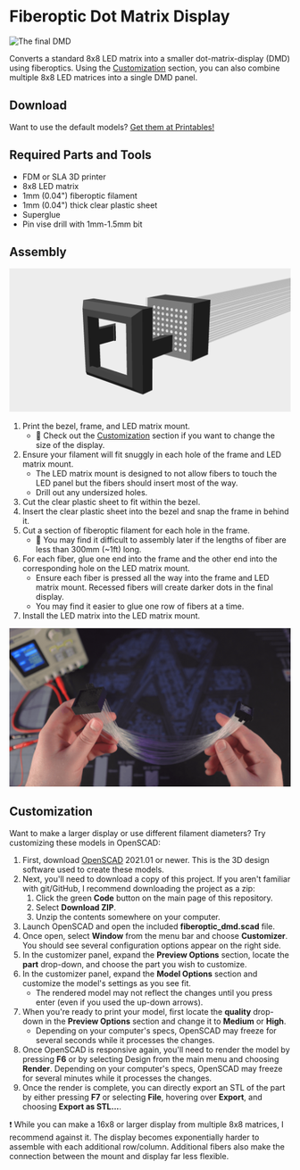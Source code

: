 # Fiberoptic Dot Matrix Display

![The final DMD](lit-dmd.png)

Converts a standard 8x8 LED matrix into a smaller dot-matrix-display (DMD) using fiberoptics. Using the [Customization](#customization) section, you can also combine multiple 8x8 LED matrices into a single DMD panel.

## Download

Want to use the default models? [Get them at Printables!](https://www.printables.com/model/375859-fiberoptic-dot-matrix-display)

## Required Parts and Tools

* FDM or SLA 3D printer
* 8x8 LED matrix
* 1mm (0.04") fiberoptic filament
* 1mm (0.04") thick clear plastic sheet
* Superglue
* Pin vise drill with 1mm-1.5mm bit

## Assembly

![Exploded view](8x8-frame-exploded.png)

1. Print the bezel, frame, and LED matrix mount.
   * :memo: Check out the [Customization](#customization) section if you want to change the size of the display.
1. Ensure your filament will fit snuggly in each hole of the frame and LED matrix mount.
   * The LED matrix mount is designed to not allow fibers to touch the LED panel but the fibers should insert most of the way.
   * Drill out any undersized holes.
1. Cut the clear plastic sheet to fit within the bezel.
1. Insert the clear plastic sheet into the bezel and snap the frame in behind it.
1. Cut a section of fiberoptic filament for each hole in the frame.
   * :memo: You may find it difficult to assembly later if the lengths of fiber are less than 300mm (~1ft) long.
1. For each fiber, glue one end into the frame and the other end into the corresponding hole on the LED matrix mount.
   * Ensure each fiber is pressed all the way into the frame and LED matrix mount. Recessed fibers will create darker dots in the final display.
   * You may find it easier to glue one row of fibers at a time.
1. Install the LED matrix into the LED matrix mount.

![The complete DMD assembly](complete-assembly.png)

## Customization

Want to make a larger display or use different filament diameters? Try customizing these models in OpenSCAD:

1. First, download [OpenSCAD](https://openscad.org/downloads.html) 2021.01 or newer. This is the 3D design software used to create these models.
1. Next, you'll need to download a copy of this project. If you aren't familiar with git/GitHub, I recommend downloading the project as a zip:
   1. Click the green **Code** button on the main page of this repository.
   1. Select **Download ZIP**.
   1. Unzip the contents somewhere on your computer.
1. Launch OpenSCAD and open the included **fiberoptic_dmd.scad** file.
1. Once open, select **Window** from the menu bar and choose **Customizer**. You should see several configuration options appear on the right side.
1. In the customizer panel, expand the **Preview Options** section, locate the **part** drop-down, and choose the part you wish to customize.
1. In the customizer panel, expand the **Model Options** section and customize the model's settings as you see fit.
   * The rendered model may not reflect the changes until you press enter (even if you used the up-down arrows).
1. When you're ready to print your model, first locate the **quality** drop-down in the **Preview Options** section and change it to **Medium** or **High**.
   * Depending on your computer's specs, OpenSCAD may freeze for several seconds while it processes the changes.
1. Once OpenSCAD is responsive again, you'll need to render the model by pressing **F6** or by selecting Design from the main menu and choosing **Render**. Depending on your computer's specs, OpenSCAD may freeze for several minutes while it processes the changes.
1. Once the render is complete, you can directly export an STL of the part by either pressing **F7** or selecting **File**, hovering over **Export**, and choosing **Export as STL...**.

:exclamation: While you can make a 16x8 or larger display from multiple 8x8 matrices, I recommend against it. The display becomes exponentially harder to assemble with each additional row/column. Additional fibers also make the connection between the mount and display far less flexible.

